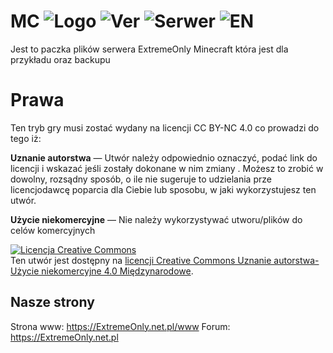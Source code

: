 # MC ![Logo](https://img.shields.io/discord/708763412670447694?color=blue&label=Discord&logo=Discord) ![Ver](https://img.shields.io/github/v/release/ExtremeOnly/MC?color=darkgreen&label=Ver&logo=Github) ![Serwer](https://img.shields.io/uptimerobot/status/m783941685-9cf0d370ad4beaa5bb4bb1a9?logo=microsoft&logoColor=blue) ![EN](https://img.shields.io/static/v1?label=EN&message=Readme&color=blue?link=https://github.com/ExtremeOnly/MC/blob/master/README.en.md?style=flat&logo=github)
Jest to paczka plików serwera ExtremeOnly Minecraft która jest dla przykładu oraz backupu

# Prawa
Ten tryb gry musi zostać wydany na licencji CC BY-NC 4.0 co prowadzi do tego iż: 

**Uznanie autorstwa** — Utwór należy odpowiednio oznaczyć, podać link do licencji i wskazać jeśli zostały dokonane w nim zmiany . Możesz to zrobić w dowolny, rozsądny sposób, o ile nie sugeruje to udzielania prze licencjodawcę poparcia dla Ciebie lub sposobu, w jaki wykorzystujesz ten utwór.

**Użycie niekomercyjne** — Nie należy wykorzystywać utworu/plików do celów komercyjnych

<a rel="license" href="http://creativecommons.org/licenses/by-nc/4.0/"><img alt="Licencja Creative Commons" style="border-width:0" src="https://i.creativecommons.org/l/by-nc/4.0/88x31.png" /></a><br />Ten utwór jest dostępny na <a rel="license" href="http://creativecommons.org/licenses/by-nc/4.0/">licencji Creative Commons Uznanie autorstwa-Użycie niekomercyjne 4.0 Międzynarodowe</a>.

## Nasze strony

Strona www: https://ExtremeOnly.net.pl/www
Forum: https://ExtremeOnly.net.pl

